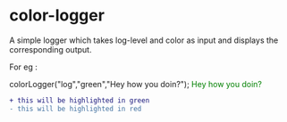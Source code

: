 # color-logger

A simple logger which takes log-level and color as input and displays the corresponding output.

For eg :

colorLogger("log","green","Hey how you doin?");
<span style="color: green"> Hey how you doin? </span>

```diff
+ this will be highlighted in green
- this will be highlighted in red
```

